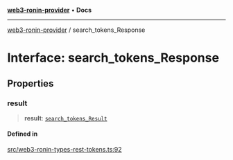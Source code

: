 [**web3-ronin-provider**](../README.md) • **Docs**

***

[web3-ronin-provider](../globals.md) / search\_tokens\_Response

# Interface: search\_tokens\_Response

## Properties

### result

> **result**: [`search_tokens_Result`](search_tokens_Result.md)

#### Defined in

[src/web3-ronin-types-rest-tokens.ts:92](https://github.com/chuacw/web3-ronin-provider/blob/3fc214e27766815592deb24c85c0a23477593bed/src/web3-ronin-types-rest-tokens.ts#L92)
